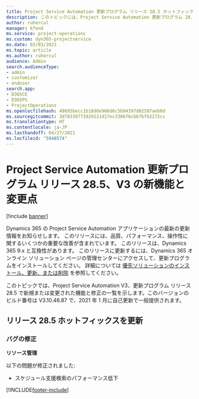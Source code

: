 ```yaml
---
title: Project Service Automation 更新プログラム リリース 28.5 ホットフィックス、V3 の新機能と変更点
description: このトピックには、Project Service Automation 更新プログラム 28.5 ホットフィックス、V3 で利用可能な機能と修正をリスト化しています。
author: ruhercul
manager: kfend
ms.service: project-operations
ms.custom: dyn365-projectservice
ms.date: 02/03/2021
ms.topic: article
ms.author: ruhercul
audience: Admin
search.audienceType:
- admin
- customizer
- enduser
search.app:
- D365CE
- D365PS
- ProjectOperations
ms.openlocfilehash: 49693becc1b18d6e966d6c5b94397d82587aeb0d
ms.sourcegitcommit: 3d78338773929121d17ec3386f6cb67bfb2272cc
ms.translationtype: HT
ms.contentlocale: ja-JP
ms.lasthandoff: 04/27/2021
ms.locfileid: "5948574"
---
```

# <a name="whats-new-or-changed-in-project-service-automation-update-release-285-v3"></a>Project Service Automation 更新プログラム リリース 28.5、V3 の新機能と変更点

[!include [banner](../includes/psa-now-project-operations.md)]

Dynamics 365 の Project Service Automation アプリケーションの最新の更新情報をお知らせします。 このリリースには、品質、パフォーマンス、操作性に関するいくつかの重要な改善が含まれています。 このリリースは、Dynamics 365 9.x と互換性があります。 このリリースに更新するには、Dynamics 365 オンライン ソリューション ページの管理センターにアクセスして、更新プログラムをインストールしてください。 詳細については [優先ソリューションのインストール、更新、または削除](/power-platform/admin/install-remove-preferred-solution) を参照してください。

このトピックでは、Project Service Automation V3、更新プログラム リリース 28.5 で新規または変更された機能と修正の一覧を示します。このバージョンのビルド番号は V3.10.46.87 で、2021 年 1 月に自己更新で一般提供されます。

## <a name="update-release-285-hotfix"></a>リリース 28.5 ホットフィックスを更新

### <a name="bug-fixes"></a>バグの修正

**リソース管理**

以下の問題が修正されました:

- スケジュール支援検索のパフォーマンス低下



[!INCLUDE[footer-include](../includes/footer-banner.md)]